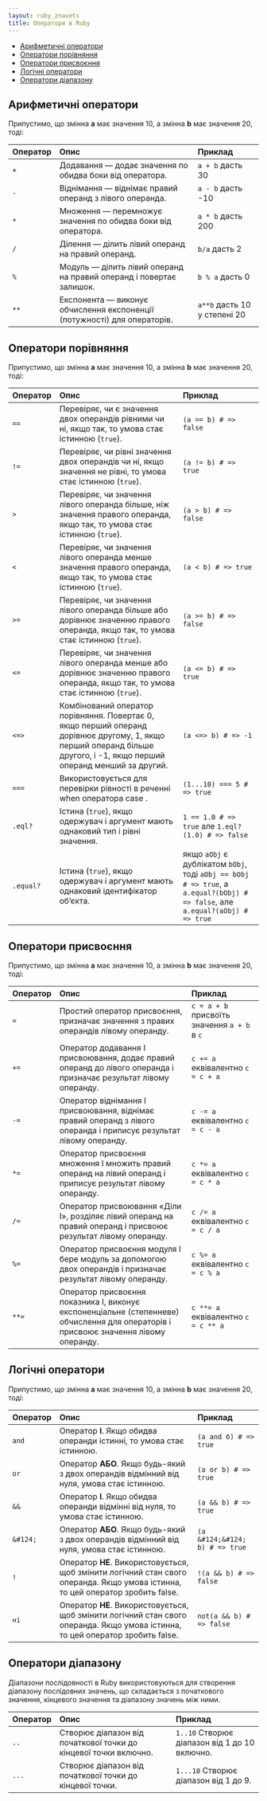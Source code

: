 ```yaml
---
layout: ruby_znavets
title: Оператори в Ruby
---
```


- [Арифметичні оператори](#арифметичні-оператори)
- [Оператори порівняння](#оператори-порівняння)
- [Оператори присвоєння](#оператори-присвоєння)
- [Логічні оператори](#логічні-оператори)
- [Оператори діапазону](#оператори-діапазону)


## Арифметичні оператори

Припустимо, що змінна **a** має значення 10, а змінна **b** має значення 20, тоді:

| Оператор| Опис                                                                    | Приклад                     |
|:--------|:------------------------------------------------------------------------|:----------------------------|
| `+`       | Додавання — додає значення по обидва боки від оператора.                | `a + b` дасть 30            |
| `-`       | Віднімання — віднімає правий операнд з лівого операнда.                 | `a - b` дасть -10           |
| `*`       | Множення — перемножує значення по обидва боки від оператора.            | `a * b` дасть 200           |
| `/`       | Ділення — ділить лівий операнд на правий операнд.                       | `b/a` дасть 2               |
| `%`       | Модуль — ділить лівий операнд на правий операнд і повертає залишок.     | `b % a` дасть 0              |
| `**`      | Експонента — виконує обчислення експоненції (потужності) для операторів.| `a**b` дасть 10 у степені 20|

## Оператори порівняння

Припустимо, що змінна **a** має значення 10, а змінна **b** має значення 20, тоді:

| Оператор | Опис                                                                                                                                                                   | Приклад                                                                                                                       |
|:---------|:-----------------------------------------------------------------------------------------------------------------------------------------------------------------------|:------------------------------------------------------------------------------------------------------------------------------|
| `==`     | Перевіряє, чи є значення двох операндів рівними чи ні, якщо так, то умова стає істинною (`true`).                                                                      | `(a == b) # => false`                                                                                                         |
| `!=`     | Перевіряє, чи рівні значення двох операндів чи ні, якщо значення не рівні, то умова стає істинною (`true`).                                                            | `(a != b) # => true`                                                                                                          |
| `>`      | Перевіряє, чи значення лівого операнда більше, ніж значення правого операнда, якщо так, то умова стає істинною (`true`).                                               | `(a > b) # => false`                                                                                                          |
| `<`      | Перевіряє, чи значення лівого операнда менше значення правого операнда, якщо так, то умова стає істинною (`true`).                                                     | `(a < b) # => true`                                                                                                           |
| `>=`     | Перевіряє, чи значення лівого операнда більше або дорівнює значенню правого операнда, якщо так, то умова стає істинною (`true`).                                       | `(a >= b) # => false`                                                                                                         |
| `<=`      | Перевіряє, чи значення лівого операнда менше або дорівнює значенню правого операнда, якщо так, то умова стає істинною (`true`).                                        | `(a <= b) # => true`                                                                                                          |
| `<=>`     | Комбінований оператор порівняння. Повертає 0, якщо перший операнд дорівнює другому, 1, якщо перший операнд більше другого, і -1, якщо перший операнд менший за другий. | `(a <=> b) # => -1`                                                                                                           |
| `===`     | Використовується для перевірки рівності в реченні when оператора case .                                                                                                | `(1...10) === 5 # => true`                                                                                                    |
| `.eql?`   | Істина (`true`), якщо одержувач і аргумент мають однаковий тип і рівні значення.                                                                                       | `1 == 1.0 # => true` але `1.eql?(1.0) # => false`                                                                             |
| `.equal?` | Істина (`true`), якщо одержувач і аргумент мають однаковий ідентифікатор об’єкта.                                                                                              | якщо `aObj` є дублікатом `bObj`, тоді `aObj == bObj # => true`, а `a.equal?(bObj) # => false`, але `a.equal?(aObj) # => true` |

## Оператори присвоєння

Припустимо, що змінна **a** має значення 10, а змінна **b** має значення 20, тоді:

| Оператор | Опис                                                                                                                                | Приклад                                      |
|:---------|:------------------------------------------------------------------------------------------------------------------------------------|:---------------------------------------------|
| `=`        | Простий оператор присвоєння, призначає значення з правих операндів лівому операнду.                                                 | `c = a + b` присвоїть значення `a + b` в `c` |
| `+=`       | Оператор додавання І присвоювання, додає правий операнд до лівого операнда і призначає результат лівому операнду.                   | `c += a` еквівалентно `c = c + a`            |
| `-=`       | Оператор віднімання І присвоювання, віднімає правий операнд з лівого операнда і приписує результат лівому операнду.                 | `c -= a` еквівалентно `c = c - a`               |
| `*=`       | Оператор присвоєння множення І множить правий операнд на лівий операнд і приписує результат лівому операнду.                        | `c *= a` еквівалентно `c = c * a`               |
| `/=`       | Оператор присвоювання «Діли І», розділяє лівий операнд на правий операнд і присвоює результат лівому операнду.                      | `c /= a` еквівалентно `c = c / a`               |
| `%=`       | Оператор присвоєння модуля І бере модуль за допомогою двох операндів і призначає результат лівому операнду.                         | `c %= a` еквівалентно `c = c % a`               |
| `**=`      | Оператор присвоєння показника І, виконує експоненціальне (степенневе) обчислення для операторів і присвоює значення лівому операнду.| `c **= a` еквівалентно `c = c ** a`             |

## Логічні оператори

Припустимо, що змінна **a** має значення 10, а змінна **b** має значення 20, тоді:

| Оператор | Опис                                                                                                                            | Приклад                        |
|:---------|:--------------------------------------------------------------------------------------------------------------------------------|:-------------------------------|
| `and`    | Оператор **І**. Якщо обидва операнди істинні, то умова стає істинною.                                                           | `(а and б) # => true`          |
| `or`     | Оператор **АБО**. Якщо будь-який з двох операндів відмінний від нуля, умова стає істинною.                                      | `(a or b) # => true`           |
| `&&`     | Оператор **І**. Якщо обидва операнди відмінні від нуля, то умова стає істинною.                                                 | `(a && b) # => true`           |
| `&#124;` | Оператор **АБО**. Якщо будь-який з двох операндів відмінний від нуля, умова стає істинною.                                      | `(a &#124;&#124; b) # => true` |
| `!`      | Оператор **НЕ**. Використовується, щоб змінити логічний стан свого операнда. Якщо умова істинна, то цей оператор зробить false. | `!(a && b) # => false`         |
| `ні`     | Оператор **НЕ**. Використовується, щоб змінити логічний стан свого операнда. Якщо умова істинна, то цей оператор зробить false. | `not(a && b) # => false`       |


## Оператори діапазону

Діапазони послідовності в Ruby використовуються для створення діапазону послідовних значень, що складається з початкового значення, кінцевого значення та діапазону значень між ними.

| Оператор | Опис                                                             | Приклад                                       |
|:---------|:-----------------------------------------------------------------|:----------------------------------------------|
| `..`     | Створює діапазон від початкової точки до кінцевої точки включно. | `1..10` Створює діапазон від 1 до 10 включно. |
| `...`    | Створює діапазон від початкової точки до кінцевої точки.         | `1...10` Створює діапазон від 1 до 9.         |

